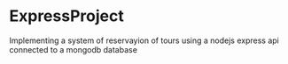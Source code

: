 # ExpressProject
Implementing a system of reservayion of tours using a nodejs express api connected to a mongodb database

